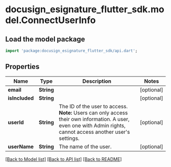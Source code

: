 # docusign_esignature_flutter_sdk.model.ConnectUserInfo

## Load the model package
```dart
import 'package:docusign_esignature_flutter_sdk/api.dart';
```

## Properties
Name | Type | Description | Notes
------------ | ------------- | ------------- | -------------
**email** | **String** |  | [optional] 
**isIncluded** | **String** |  | [optional] 
**userId** | **String** | The ID of the user to access.  **Note:** Users can only access their own information. A user, even one with Admin rights, cannot access another user's settings. | [optional] 
**userName** | **String** | The name of the user. | [optional] 

[[Back to Model list]](../README.md#documentation-for-models) [[Back to API list]](../README.md#documentation-for-api-endpoints) [[Back to README]](../README.md)


